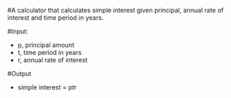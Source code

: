 #A calculator that calculates simple interest given principal, annual rate of interest and time period in years.

#Input:
*   p, principal amount
*   t, time period in years
*   r, annual rate of interest
   
#Output
*   simple interest = p*t*r
